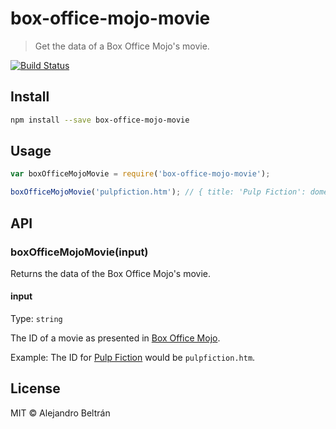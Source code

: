 # box-office-mojo-movie

> Get the data of a Box Office Mojo's movie.

[![Build Status](https://travis-ci.org/alebelcor/box-office-mojo-movie.svg)](https://travis-ci.org/alebelcor/box-office-mojo-movie)

## Install

```bash
npm install --save box-office-mojo-movie
```

## Usage

```js
var boxOfficeMojoMovie = require('box-office-mojo-movie');

boxOfficeMojoMovie('pulpfiction.htm'); // { title: 'Pulp Fiction': domesticGross: 107928762 }
```

## API

### boxOfficeMojoMovie(input)

Returns the data of the Box Office Mojo's movie.

#### input

Type: `string`

The ID of a movie as presented in [Box Office Mojo](http://www.boxofficemojo.com/).

Example: The ID for [Pulp Fiction](http://www.boxofficemojo.com/movies/?id=pulpfiction.htm) would be `pulpfiction.htm`.

## License

MIT © Alejandro Beltrán
